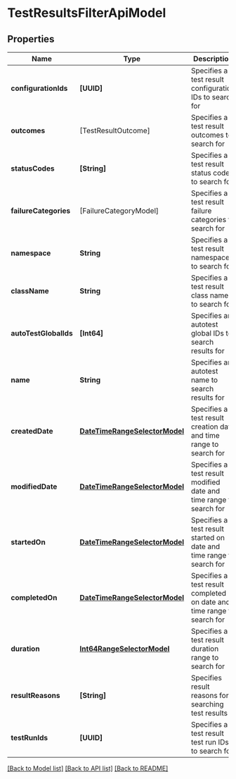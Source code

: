 # TestResultsFilterApiModel

## Properties
Name | Type | Description | Notes
------------ | ------------- | ------------- | -------------
**configurationIds** | **[UUID]** | Specifies a test result configuration IDs to search for | [optional] 
**outcomes** | [TestResultOutcome] | Specifies a test result outcomes to search for | [optional] 
**statusCodes** | **[String]** | Specifies a test result status codes to search for | [optional] 
**failureCategories** | [FailureCategoryModel] | Specifies a test result failure categories to search for | [optional] 
**namespace** | **String** | Specifies a test result namespace to search for | [optional] 
**className** | **String** | Specifies a test result class name to search for | [optional] 
**autoTestGlobalIds** | **[Int64]** | Specifies an autotest global IDs to search results for | [optional] 
**name** | **String** | Specifies an autotest name to search results for | [optional] 
**createdDate** | [**DateTimeRangeSelectorModel**](DateTimeRangeSelectorModel.md) | Specifies a test result creation date and time range to search for | [optional] 
**modifiedDate** | [**DateTimeRangeSelectorModel**](DateTimeRangeSelectorModel.md) | Specifies a test result modified date and time range to search for | [optional] 
**startedOn** | [**DateTimeRangeSelectorModel**](DateTimeRangeSelectorModel.md) | Specifies a test result started on date and time range to search for | [optional] 
**completedOn** | [**DateTimeRangeSelectorModel**](DateTimeRangeSelectorModel.md) | Specifies a test result completed on date and time range to search for | [optional] 
**duration** | [**Int64RangeSelectorModel**](Int64RangeSelectorModel.md) | Specifies a test result duration range to search for | [optional] 
**resultReasons** | **[String]** | Specifies result reasons for searching test results | [optional] 
**testRunIds** | **[UUID]** | Specifies a test result test run IDs to search for | [optional] 

[[Back to Model list]](../README.md#documentation-for-models) [[Back to API list]](../README.md#documentation-for-api-endpoints) [[Back to README]](../README.md)



